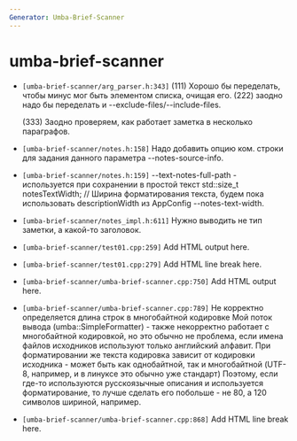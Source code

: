 ```yaml
---
Generator: Umba-Brief-Scanner
---
```


# umba-brief-scanner

- `[umba-brief-scanner/arg_parser.h:343]`
  (111) Хорошо бы переделать, чтобы минус мог быть элементом списка, очищая его.
  (222) заодно надо бы переделать и --exclude-files/--include-files.
  
  (333) Заодно проверяем, как работает заметка в несколько параграфов.

- `[umba-brief-scanner/notes.h:158]`
  Надо добавить опцию ком. строки для задания данного параметра
  --notes-source-info.

- `[umba-brief-scanner/notes.h:159]`
  --text-notes-full-path - используется при сохранении в простой текст
  std::size_t                                  notesTextWidth; // Ширина
  форматирования текста, будем пока использовать descriptionWidth из AppConfig
  --notes-text-width.

- `[umba-brief-scanner/notes_impl.h:611]`
  Нужно выводить не тип заметки, а какой-то заголовок.

- `[umba-brief-scanner/test01.cpp:259]`
  Add HTML output here.

- `[umba-brief-scanner/test01.cpp:279]`
  Add HTML line break here.

- `[umba-brief-scanner/umba-brief-scanner.cpp:750]`
  Add HTML output here.

- `[umba-brief-scanner/umba-brief-scanner.cpp:789]`
  Не корректно определяется длина строк в многобайтной кодировке Мой поток вывода
  (umba::SimpleFormatter) - также некорректно работает с многобайтной кодировкой,
  но это обычно не проблема, если имена файлов  исходников используют только
  английский алфавит. При форматировании же текста кодировка зависит от кодировки
  исходника - может быть как однобайтной, так и многобайтной (UTF-8, например, и
  в линуксе это обычно уже стандарт) Поэтому, если где-то используются
  русскоязычные описания и используется форматирование, то лучше сделать его
  побольше - не 80, а 120 символов шириной, например.

- `[umba-brief-scanner/umba-brief-scanner.cpp:868]`
  Add HTML line break here.


